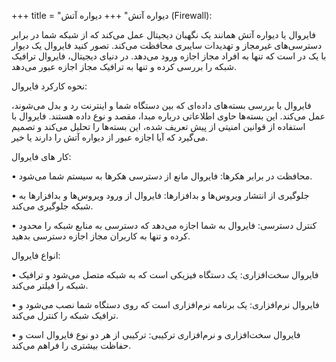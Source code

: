 +++
title = "دیواره آتش"
+++
دیواره آتش (Firewall):

فایروال یا دیواره آتش همانند یک نگهبان دیجیتال عمل می‌کند که از شبکه شما در برابر دسترسی‌های غیرمجاز و تهدیدات سایبری محافظت می‌کند. تصور کنید فایروال یک دیوار با یک در است که تنها به افراد مجاز اجازه ورود می‌دهد. در دنیای دیجیتال، فایروال ترافیک شبکه را بررسی کرده و تنها به ترافیک مجاز اجازه عبور می‌دهد.

نحوه کارکرد فایروال:

فایروال با بررسی بسته‌های داده‌ای که بین دستگاه شما و اینترنت رد و بدل می‌شوند، عمل می‌کند. این بسته‌ها حاوی اطلاعاتی درباره مبدا، مقصد و نوع داده هستند. فایروال با استفاده از قوانین امنیتی از پیش تعریف شده، این بسته‌ها را تحلیل می‌کند و تصمیم می‌گیرد که آیا اجازه عبور از دیواره آتش را دارند یا خیر.

کار های فایروال:

• محافظت در برابر هکرها: فایروال مانع از دسترسی هکرها به سیستم شما می‌شود.

• جلوگیری از انتشار ویروس‌ها و بدافزارها: فایروال از ورود ویروس‌ها و بدافزارها به شبکه جلوگیری می‌کند.

• کنترل دسترسی: فایروال به شما اجازه می‌دهد که دسترسی به منابع شبکه را محدود کرده و تنها به کاربران مجاز اجازه دسترسی بدهید.

انواع فایروال:

• فایروال سخت‌افزاری: یک دستگاه فیزیکی است که به شبکه متصل می‌شود و ترافیک شبکه را فیلتر می‌کند.

• فایروال نرم‌افزاری: یک برنامه نرم‌افزاری است که روی دستگاه شما نصب می‌شود و ترافیک شبکه را کنترل می‌کند.

• فایروال سخت‌افزاری و نرم‌افزاری ترکیبی: ترکیبی از هر دو نوع فایروال است و حفاظت بیشتری را فراهم می‌کند.
